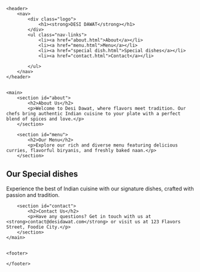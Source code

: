 <!DOCTYPE html>
<html lang="en">
<head>
    <meta charset="UTF-8">
    <meta name="viewport" content="width=device-width, initial-scale=1.0">
    <title>Desi Dawat</title>
    <link rel="stylesheet" href="restaurant.css">
</head>
<body>
    
    <header>
        <nav>
            <div class="logo">
                <h1><strong>DESI DAWAT</strong></h1>
            </div>
            <ul class="nav-links">
                <li><a href="about.html">About</a></li>
                <li><a href="menu.html">Menu</a></li>
                <li><a href="special dish.html">Special dishes</a></li>
                <li><a href="contact.html">Contact</a></li>
                
            </ul>
        </nav>
    </header>

     
    <main>
        <section id="about">
            <h2>About Us</h2>
            <p>Welcome to Desi Dawat, where flavors meet tradition. Our chefs bring authentic Indian cuisine to your plate with a perfect blend of spices and love.</p>
        </section>

        <section id="menu">
            <h2>Our Menu</h2>
            <p>Explore our rich and diverse menu featuring delicious curries, flavorful biryanis, and freshly baked naan.</p>
        </section>
<section id="special dish"> 
    <h2>Our Special dishes</h2>
    <p>Experience the best of Indian cuisine with our signature dishes, crafted with passion and tradition.</p>
</section>
        

        <section id="contact">
            <h2>Contact Us</h2>
            <p>Have any questions? Get in touch with us at <strong>contact@desidawat.com</strong> or visit us at 123 Flavors Street, Foodie City.</p>
        </section>
    </main>

   
    <footer>
        
    </footer>
</body>
</html>
